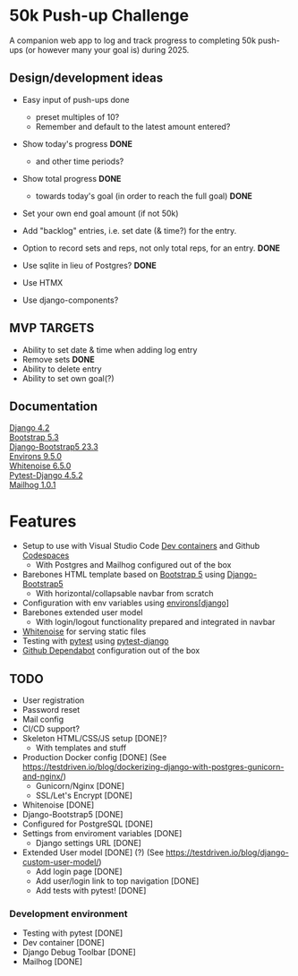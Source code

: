 # 50k Push-up Challenge

A companion web app to log and track progress to completing 50k push-ups (or however many your goal is) during 2025.

## Design/development ideas 

- Easy input of push-ups done
   - preset multiples of 10?
   - Remember and default to the latest amount entered?
- Show today's progress **DONE**
   - and other time periods?
- Show total progress **DONE**
   - towards today's goal (in order to reach the full goal) **DONE**
- Set your own end goal amount (if not 50k)
- Add "backlog" entries, i.e. set date (& time?) for the entry.
- Option to record sets and reps, not only total reps, for an entry. **DONE**

- Use sqlite in lieu of Postgres? **DONE**
- Use HTMX 
- Use django-components?

## MVP TARGETS
- Ability to set date & time when adding log entry
- Remove sets **DONE**
- Ability to delete entry
- Ability to set own goal(?)

## Documentation

[Django 4.2](https://docs.djangoproject.com/en/4.2/)  
[Bootstrap 5.3](https://getbootstrap.com/docs/5.3/getting-started/introduction/)  
[Django-Bootstrap5 23.3](https://django-bootstrap5.readthedocs.io/en/latest/index.html)  
[Environs 9.5.0](https://pypi.org/project/environs/)  
[Whitenoise 6.5.0](https://whitenoise.readthedocs.io/en/latest/index.html)  
[Pytest-Django 4.5.2](https://pytest-django.readthedocs.io/en/latest/)  
[Mailhog 1.0.1](https://github.com/mailhog/MailHog#readme)


# Features 

* Setup to use with Visual Studio Code [Dev containers](https://code.visualstudio.com/docs/devcontainers/containers) and Github [Codespaces](https://github.com/features/codespaces)
    - With Postgres and Mailhog configured out of the box
* Barebones HTML template based on [Bootstrap 5](https://getbootstrap.com/) using [Django-Bootstrap5](https://github.com/zostera/django-bootstrap5)
    - With horizontal/collapsable navbar from scratch
* Configuration with env variables using [environs\[django\]](https://github.com/sloria/environs)
* Barebones extended user model
    - With login/logout functionality prepared and integrated in navbar
* [Whitenoise](https://github.com/evansd/whitenoise) for serving static files
* Testing with [pytest](https://docs.pytest.org/en/7.4.x/) using [pytest-django](https://github.com/pytest-dev/pytest-django)
* [Github Dependabot](https://github.com/dependabot) configuration out of the box


## TODO

* User registration
* Password reset
* Mail config
* CI/CD support?
* Skeleton HTML/CSS/JS setup [DONE]?
    * With templates and stuff
* Production Docker config [DONE]
    (See https://testdriven.io/blog/dockerizing-django-with-postgres-gunicorn-and-nginx/)
    * Gunicorn/Nginx [DONE]
    * SSL/Let's Encrypt [DONE]
* Whitenoise [DONE]
* Django-Bootstrap5 [DONE]
* Configured for PostgreSQL [DONE]
* Settings from enviroment variables [DONE]
    * Django settings URL [DONE]
* Extended User model [DONE] (?)
    (See https://testdriven.io/blog/django-custom-user-model/)
    * Add login page [DONE]
    * Add user/login link to top navigation [DONE]
    * Add tests with pytest! [DONE]

### Development environment

* Testing with pytest [DONE]
* Dev container [DONE]
* Django Debug Toolbar [DONE]
* Mailhog [DONE]
